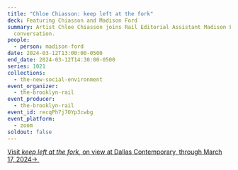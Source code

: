```yaml
---
title: "Chloe Chiasson: keep left at the fork"
deck: Featuring Chiasson and Madison Ford
summary: Artist Chloe Chiasson joins Rail Editorial Assistant Madison Ford for a
  conversation.
people:
  - person: madison-ford
date: 2024-03-12T13:00:00-0500
end_date: 2024-03-12T14:30:00-0500
series: 1021
collections:
  - the-new-social-environment
event_organizer:
  - the-brooklyn-rail
event_producer:
  - the-brooklyn-rail
event_id: recqPh7j7OYp3cwbg
event_platform:
  - zoom
soldout: false
---
```

[V﻿isit *keep left at the fork*, on view at Dallas Contemporary, through March 17, 2024→ ](https://www.dallascontemporary.org/chloe-chiasson-keep-left-at-the-fork)